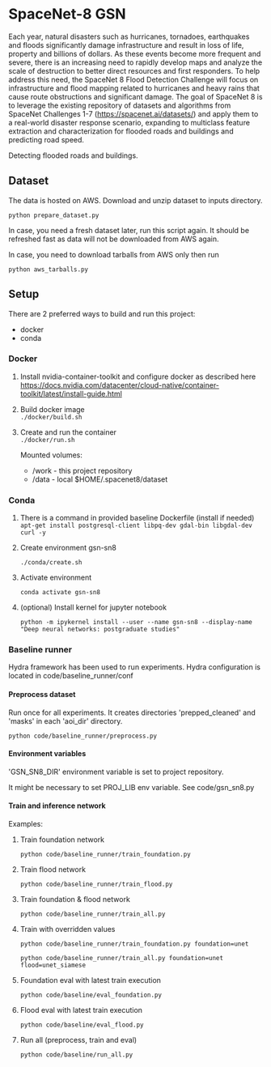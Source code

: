 # SpaceNet-8 GSN
Each year, natural disasters such as hurricanes, tornadoes, earthquakes and floods significantly damage infrastructure and result in loss of life, property and billions of dollars. As these events become more frequent and severe, there is an increasing need to rapidly develop maps and analyze the scale of destruction to better direct resources and first responders. To help address this need, the SpaceNet 8 Flood Detection Challenge will focus on infrastructure and flood mapping related to hurricanes and heavy rains that cause route obstructions and significant damage. The goal of SpaceNet 8 is to leverage the existing repository of datasets and algorithms from SpaceNet Challenges 1-7 (https://spacenet.ai/datasets/) and apply them to a real-world disaster response scenario, expanding to multiclass feature extraction and characterization for flooded roads and buildings and predicting road speed.

Detecting flooded roads and buildings.

## Dataset

The data is hosted on AWS. Download and unzip dataset to inputs directory.

`python prepare_dataset.py`

In case, you need a fresh dataset later, run this script again. 
It should be refreshed fast as data will not be downloaded from AWS again. 

In case, you need to download tarballs from AWS only then run  

`python aws_tarballs.py`

## Setup
There are 2 preferred ways to build and run this project:  
- docker
- conda
  
### Docker

1. Install nvidia-container-toolkit and configure docker as described here
   https://docs.nvidia.com/datacenter/cloud-native/container-toolkit/latest/install-guide.html

2. Build docker image  
`./docker/build.sh`

3. Create and run the container  
`./docker/run.sh`

    Mounted volumes:
   - /work - this project repository
   - /data - local $HOME/.spacenet8/dataset

### Conda

1. There is a command in provided baseline Dockerfile (install if needed)
`apt-get install postgresql-client libpq-dev gdal-bin libgdal-dev curl -y`

2. Create environment gsn-sn8

   `./conda/create.sh`

3. Activate environment

   `conda activate gsn-sn8`

4. (optional) Install kernel for jupyter notebook

   `python -m ipykernel install --user --name gsn-sn8 --display-name "Deep neural networks: postgraduate studies"`

### Baseline runner

Hydra framework has been used to run experiments.
Hydra configuration is located in code/baseline_runner/conf 

#### Preprocess dataset
Run once for all experiments. 
It creates directories 'prepped_cleaned' and 'masks' in each 'aoi_dir' directory.

 `python code/baseline_runner/preprocess.py`

#### Environment variables

'GSN_SN8_DIR' environment variable is set to project repository.

It might be necessary to set PROJ_LIB env variable. See code/gsn_sn8.py

#### Train and inference network

Examples:
1. Train foundation network

    `python code/baseline_runner/train_foundation.py`

2. Train flood network

   `python code/baseline_runner/train_flood.py`

3. Train foundation & flood network

   `python code/baseline_runner/train_all.py`

4. Train with overridden values
 
   `python code/baseline_runner/train_foundation.py foundation=unet`

   `python code/baseline_runner/train_all.py foundation=unet flood=unet_siamese`

5. Foundation eval with latest train execution

   `python code/baseline/eval_foundation.py`

6. Flood eval with latest train execution

   `python code/baseline/eval_flood.py`

7. Run all (preprocess, train and eval)

   `python code/baseline/run_all.py`

